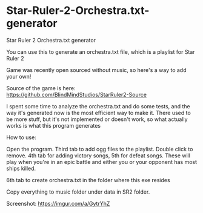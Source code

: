 # Star-Ruler-2-Orchestra.txt-generator
Star Ruler 2 Orchestra.txt generator

You can use this to generate an orchestra.txt file, which is a playlist for Star Ruler 2

Game was recently open sourced without music, so here's a way to add your own!

Source of the game is here: https://github.com/BlindMindStudios/StarRuler2-Source

I spent some time to analyze the orchestra.txt and do some tests, and the way it's generated now is the most efficient way to make it.
There used to be more stuff, but it's not implemented or doesn't work, so what actually works is what this program generates

How to use:

Open the program. Third tab to add ogg files to the playlist. Double click to remove. 4th tab for adding victory songs, 5th for defeat songs. These will play when you're in an epic battle and either you or your opponent has most ships killed.

6th tab to create orchestra.txt in the folder where this exe resides

Copy everything to music folder under data in SR2 folder.

Screenshot: https://imgur.com/a/GytrYhZ
